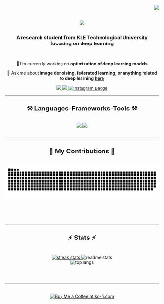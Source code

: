 <img align="right" src="https://visitor-badge.laobi.icu/badge?page_id=sameernadaf21.sameernadaf21" />

<h1 align="center">
    <img src="https://readme-typing-svg.herokuapp.com/?font=Righteous&size=35&center=true&vCenter=true&width=500&height=70&duration=4000&lines=Hi+There!+👋;+I'm+Sameer+Nadaf!;" />
</h1>

<h3 align="center">A research student from KLE Technological University focusing on deep learning</h3>

<br/>

<div align="center">
 
 🔭 I’m currently working on **optimization of deep learning models**

💬 Ask me about **image denoising, federated learning, or anything related to deep learning [here](https://github.com/sameernadaf21/sameernadaf21/issues)**



</div>
 
<div align="center"> 
  <a href="mailto:sameernadaf787@gmail.com">
    <img src="https://img.shields.io/badge/Gmail-333333?style=for-the-badge&logo=gmail&logoColor=red" />
  </a>
  <a href="https://www.linkedin.com/in/sameer-nadaf-b617bb150/" target="_blank">
    <img src="https://img.shields.io/badge/LinkedIn-0077B5?style=for-the-badge&logo=linkedin&logoColor=white" target="_blank" />
  </a>
  <a href="https://www.instagram.com/sameer.nadaf.21/" target="_blank">
  <img src="https://img.shields.io/badge/Instagram-E4405F?style=for-the-badge&logo=instagram&logoColor=white" alt="Instagram Badge" />
</a>


 
</div>

 <hr/>
 
<h2 align="center">⚒️ Languages-Frameworks-Tools ⚒️</h2>
<br/>
<div align="center">
    <img src="https://skillicons.dev/icons?i=c,cpp,python,html,css,vscode,anaconda,androidstudio,github,docker,git" />
    <img src="https://skillicons.dev/icons?i=pytorch,github,python,tensorflow,linux,javascript,java,mysql,flask" /><br>
</div>

<br/>
<hr/>

<div align="center">
  <h2>🐍 My Contributions 🐍</h2>
  <br>
  <img alt="snake eating my contributions" src="https://raw.githubusercontent.com/sameernadaf21/sameernadaf21/output/github-contribution-grid-snake.svg" />

  
  <br/><br/><br/>
</div>

<hr/>

<h2 align="center">⚡ Stats ⚡</h2>
<br>
<div align="center">
  <!-- GitHub Streak Stats -->
  <a href="https://git.io/streak-stats">
    <img width="390" src="https://github-readme-streak-stats.herokuapp.com?user=sameernadaf21&theme=react&border_radius=10" alt="streak stats"/>
  </a>
  <!-- GitHub Readme Stats -->
  <img width="390" src="https://github-readme-stats-sameernadaf21.vercel.app/api?username=sameernadaf21&show_icons=true&theme=react&rank_icon=github&border_radius=10" alt="readme stats" />
  <br/>
  <!-- Top Languages -->
  <img width="325" src="https://github-readme-stats-sameernadaf21.vercel.app/api/top-langs/?username=sameernadaf21&hide=HTML&langs_count=8&layout=compact&theme=react&border_radius=10&size_weight=0.5&count_weight=0.5&exclude_repo=github-readme-stats" alt="top langs" />
</div>



<br/><br/>

<hr/>

<br/>

<div align="center">
<a href='https://ko-fi.com/V7V4RAK9C' target='_blank'><img height='64' style='border:0px;height:64px;' src='https://storage.ko-fi.com/cdn/kofi1.png?v=3' border='0' alt='Buy Me a Coffee at ko-fi.com' /></a>
</div>

<br/>
